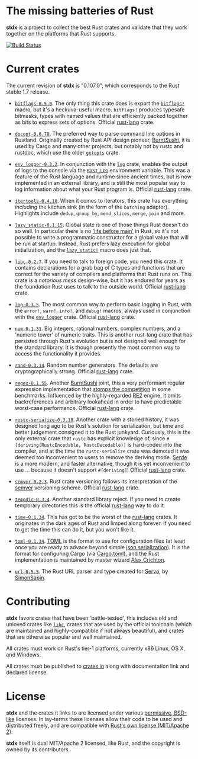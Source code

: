 # The missing batteries of Rust

**stdx** is a project to collect the best Rust crates and validate
that they work together on the platforms that Rust supports.

[![Build Status](https://travis-ci.org/brson/stdx.svg?branch=master)](https://travis-ci.org/rust-lang/brson/stdx)

# Current crates

The current revision of **stdx** is "0.107.0", which corresponds to
the Rust stable 1.7 release.

* [`bitflags-0.5.0`](https://crates.io/crates/bitflags/0.5.0). The
  only thing this crate does is export the
  [`bitflags!`](http://doc.rust-lang.org/bitflags/bitflags/macro.bitflags!.html#example)
  macro, but it's a heckuva-useful macro. `bitflags!` produces
  typesafe bitmasks, types with named values that are efficiently
  packed together as bits to express sets of options. Official
  [rust-lang] crate.

* [`docopt-0.6.78`](https://crates.io/crates/docopt/0.6.78). The
  preferred way to parse command line options in Rustland. Originally
  created by Rust API design pioneer,
  [BurntSushi](http://github.com/burntsushi), it is used by Cargo and
  many other projects, but notably not by rustc and rustdoc, which use
  the older [`getopts`](https://crates.io/crates/getopts) crate.

* [`env_logger-0.3.2`](https://crates.io/crates/env_logger/0.3.2). In
  conjunction with the [`log`](https://crates.io/crates/log) crate,
  enables the output of logs to the console via the
  [`RUST_LOG`](http://doc.rust-lang.org/log/env_logger/index.html#enabling-logging)
  environment variable. This was a feature of the Rust language and
  runtime since ancient times, but is now implemented in an external
  library, and is still the most popular way to log information about
  what your Rust program is. Official [rust-lang] crate.

* [`itertools-0.4.10`](https://crates.io/crates/itertools/0.4.10).
  When it comes to iterators, this crate has everything *including*
  the kitchen sink (in the form of the `batching` adaptor).
  Highlights include `dedup`, `group_by`, `mend_slices`, `merge`,
  `join` and more.

* [`lazy_static-0.1.15`](https://crates.io/crates/lazy_static/0.1.15).
  Global state is one of those things Rust doesn't do so well. In
  particular there is no ['life before
  main'](https://isocpp.org/wiki/faq/ctors#static-init-order) in Rust,
  so it's not possible to write a programmatic constructor for a
  global value that will be run at startup. Instead, Rust prefers lazy
  execution for global initialization, and the
  [`lazy_static!`](http://rust-ci.org/Kimundi/lazy-static.rs/doc/lazy_static/)
  macro does just that.

* [`libc-0.2.7`](https://crates.io/crates/libc/0.2.7). If you need to
  talk to foreign code, you need this crate. It contains declarations
  for a grab bag of C types and functions that are correct for the
  variety of compilers and platforms that Rust runs on. This crate is
  a *notorious mess* design-wise, but it has endured for years as the
  foundation Rust uses to talk to the outside world. Official
  [rust-lang] crate.

* [`log-0.3.5`](https://crates.io/crates/log/0.3.5). The most common
  way to perform basic logging in Rust, with the `error!`, `warn!`,
  `info!`, and `debug!` macros, always used in conjunction with the
  [`env_logger`](https://crates.io/crates/env_logger) crate.
  Official [rust-lang] crate.

* [`num-0.1.31`](https://crates.io/crates/num/0.1.31). Big integers,
  rational numbers, complex numbers, and a 'numeric tower' of numeric
  traits. This is another rust-lang crate that has persisted through
  Rust's evolution but is not designed well enough for the standard
  library. It is though presently the most common way to access the
  functionality it provides.

* [`rand-0.3.14`](https://crates.io/crates/rand/0.3.14). Random number
  generators. The defaults are cryptographically strong. Official
  [rust-lang] crate.

* [`regex-0.1.55`](https://crates.io/crates/regex/0.1.55). Another
  [BurntSushi](http://github.com/burntsushi) joint, this a very
  performant regular expression implementation that [stomps the
  competition](http://benchmarksgame.alioth.debian.org/u64/performance.php?test=regexdna)
  in some benchmarks. Influenced by the highly-regarded
  [RE2](https://github.com/google/re2) engine, it omits backreferences
  and arbitrary lookahead in order to have predictable worst-case
  performance. Official [rust-lang] crate.

* [`rustc-serialize-0.3.18`](https://crates.io/crates/rustc-serialize/0.3.18).
  Another crate with a storied history, it was designed long ago to be
  Rust's solution for serialization, but time and better judgement
  consigned it to the Rust junkyard. Curiously, this is the only
  external crate that `rustc` has explicit knowledge of, since
  `#[deriving(RustcEncodable, RustcDecodable)]` is hard-coded into the
  compiler, and at the time the `rustc-serialize` crate was demoted it
  was deemed too inconvenient to users to remove the deriving
  mode. [Serde](https://github.com/erickt/rust-serde) is a more
  modern, and faster alternative, though it is yet inconvenient to use
  ... because it doesn't support `#[deriving]`! Official [rust-lang]
  crate.

* [`semver-0.2.3`](https://crates.io/crates/semver/0.2.3). Rust
  crate versioning follows its interpretation of the
  [semver](http://semver.org) versioning scheme. Official [rust-lang]
  crate.

* [`tempdir-0.3.4`](https://crates.io/crates/tempdir/0.3.4). Another
  standard library reject. If you need to create temporary directories
  this is the official [rust-lang] way to do it.

* [`time-0.1.34`](https://crates.io/crates/time/0.1.34). This has got
  to be the worst of the [rust-lang] crates. It originates in the dark
  ages of Rust and limped along forever. If you need to get the time
  this can do it, but you won't like it.

* [`toml-0.1.34`](https://crates.io/crates/toml/0.1.34). [TOML](https://github.com/toml-lang/toml)
  is the format to use for configuration files (at least once you are
  ready to advace beyond simple [json serialization][json]). It is the
  format for configuring Cargo (via
  [Cargo.toml](http://doc.crates.io/manifest.html)), and the Rust
  implementation is maintained by master wizard [Alex
  Crichton](https://github.com/alexcrichton).

* [`url-0.5.5`](https://crates.io/crates/url/0.5.5). The Rust URL
  parser and type created for [Servo](https://github.com/servo/servo), by
  [SimonSapin](https://github.com/simonsapin).

[rust-lang]: http://github.com/rust-lang
[json]: http://doc.rust-lang.org/rustc-serialize/rustc_serialize/json/index.html#using-autoserialization

# Contributing

**stdx** favors crates that have been 'battle-tested', this includes old
and unloved crates like [`libc`], crates that are used by the official
toolchain (which are maintained and highly-compatible if not always
beautiful), and crates that are otherwise popular and well maintained.

[`libc`]: https://github.com/rust-lang/libc

All crates must work on Rust's tier-1 platforms, currently x86 Linux,
OS X, and Windows.

All crates must be published to [crates.io](https://crates.io) along with documentation
link and declared license.

# License

**stdx** and the crates it links to are licensed under various
[permissive, BSD-like][perm] licenses. In lay-terms these licenses
allow their code to be used and distributed freely, and are compatible
with [Rust's own license (MIT/Apache 2)][rustlice].

**stdx** itself is dual MIT/Apache 2 licensed, like Rust, and the
copyright is owned by its contributors.

[perm]: https://en.wikipedia.org/wiki/Permissive_free_software_licence
[rustlice]: https://github.com/rust-lang/rust/blob/master/COPYRIGHT

